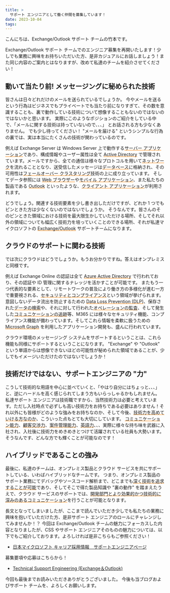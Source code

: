 ```yaml
---
title: >
  サポート エンジニアとして働く仲間を募集しています！
date: 2023-10-04
tags:
---
```


こんにちは、Exchange/Outlook サポート チームの竹本です。

<!-- 前回クローズとなってから 2 ヵ月あまりしか経過していませんが、さらなる体制強化のため、--> Exchange/Outlook サポート チームでのエンジニア募集を再開いたします！少しでも業務に興味をお持ちいただいた方、是非カジュアルにお話しましょう！また同じ内容のご案内とはなりますが、改めて私達のチームを紹介させてください！

## 動いて当たり前! メッセージングに秘められた技術

皆さんは日々どれだけのメールを送られているでしょうか。
今やメールを送るという行為はビジネスでもプライベートでも当たり前になりすぎて、その数を意識することも、裏で動作している技術について想像することもないのではないのではないかと思います。
実際にこのようなポジションのご紹介をしている中で、「メールに関する技術は持っていないので、、、」 とお話される方も少なくありません。
でも少し待ってください！ "メールを届ける" というシンプルな行為の裏では、実は本当にたくさんの技術が関わっているのです。

例えば Exchange Server は Windows Server 上で動作する<span style="background: linear-gradient(transparent 80%, #ffcc99 80%)">サーバー アプリケーション</span>であり、構成情報やユーザー属性は全て <span style="background: linear-gradient(transparent 80%, #ffcc99 80%)">Active Directory</span> で管理されています。メールですから、全ての通信は様々なプロトコルを用いて<span style="background: linear-gradient(transparent 80%, #ffcc99 80%)">ネットワーク</span>を流れることとなり、送受信したメッセージは<span style="background: linear-gradient(transparent 80%, #ffcc99 80%)">データベース</span>に格納され、その可用性は<span style="background: linear-gradient(transparent 80%, #ffcc99 80%)">フェールオーバー クラスタリング</span>技術の上に成り立っています。
そしてデータ参照には <span style="background: linear-gradient(transparent 80%, #ffcc99 80%)">Web ブラウザー</span>や<span style="background: linear-gradient(transparent 80%, #ffcc99 80%)">モバイル アプリケーション</span>、また私たちの製品である <span style="background: linear-gradient(transparent 80%, #ffcc99 80%)">Outlook</span> といったような、<span style="background: linear-gradient(transparent 80%, #ffcc99 80%)">クライアント アプリケーション</span>が利用されます。

どうでしょう。関連する技術要素を少し書き出しただけですが、どれか 1 つでもピンときた方は少なくないのではないでしょうか。
そうなんです。皆さんのそのピンときた領域における技術を最大限生かしていただける場所、そしてそれ以外の領域についても幅広く技術力を培っていくことのできる場所、それが私達マイクロソフトの <span style="background: linear-gradient(transparent 80%, #ffcc99 80%)">Exchange/Outlook</span> サポートチームになります。

## クラウドのサポートに関わる技術

では次にクラウドはどうでしょうか。もうお分かりですね。答えはオンプレミスと同様です。

例えば Exchange Online の認証は全て <span style="background: linear-gradient(transparent 80%, #ffcc99 80%)">Azure Active Directory</span> で行われており、その認証や ID 管理に関するナレッジを活かすことが可能です。
またもう一つ代表的な要素として、リモートワークの普及により働き方の多様化が進む一方で重要視される、<span style="background: linear-gradient(transparent 80%, #ffcc99 80%)">セキュリティとコンプライアンス</span>という領域が挙げられます。
意図しないデータ流出を防止するための <span style="background: linear-gradient(transparent 80%, #ffcc99 80%)">Data Loss Prevention (DLP)</span>、保存された<span style="background: linear-gradient(transparent 80%, #ffcc99 80%)">データの検索</span>や、それに対して行われた<span style="background: linear-gradient(transparent 80%, #ffcc99 80%)">オペレーションの監査</span>、そして発生した<span style="background: linear-gradient(transparent 80%, #ffcc99 80%)">コミュニケーションの追跡</span>等、M365 には様々なセキュリティ機能、コンプライアンス機能が備わっています。そしてこれら情報を柔軟に扱うための <span style="background: linear-gradient(transparent 80%, #ffcc99 80%)">Microsoft Graph</span> を利用したアプリケーション開発も、盛んに行われています。

クラウド環境のメッセージング システムをサポートするということは、これら機能も同様にサポートするということになります。
"Exchange" や "Outlook" という単語からは想像できないほどの可能性が秘められた領域であることが、少しでもイメージいただけたのではないでしょうか！

## 技術だけではない、サポートエンジニアの "力"

こうして技術的な用語を中心に並べていくと、「やはり自分にはちょっと、、、」と、逆にハードルを高く感じられてしまう方もいらっしゃるかもしれません。
私達サポート エンジニアは技術職ですから、当然技術力は必要と考えています。ただし入社時点で必ずしも高い技術力をお持ちである必要はありません！それ以外にも皆様がどのような強みをお持ちなのか、そして今後、<span style="background: linear-gradient(transparent 80%, #ffcc99 80%)">技術力を高めていける方なのか</span>、こういった点もとても大切にしています。
<span style="background: linear-gradient(transparent 80%, #ffcc99 80%)">コミュニケーション能力</span>、<span style="background: linear-gradient(transparent 80%, #ffcc99 80%)">顧客交渉力</span>、<span style="background: linear-gradient(transparent 80%, #ffcc99 80%)">案件管理能力</span>、<span style="background: linear-gradient(transparent 80%, #ffcc99 80%)">英語力</span>、、、実際に様々な持ち味を武器に入社され、入社後に技術力をめきめきとつけて活躍されている社員も大勢います。
そうなんです、どんな方でも輝くことが可能なのです！

## ハイブリッドであることの強み

最後に、私達のチームは、オンプレミス製品とクラウド サービスを共にサポートしている、いわばハイブリッドなチームです。
つまり、オンプレミス製品のサポート業務にてデバッグやソースコード解析まで、どこまでも<span style="background: linear-gradient(transparent 80%, #ffcc99 80%)">深く技術を追求することが可能</span>であり、そしてそこで得た製品知識や "裏の動作" を踏まえたうえで、クラウド サービスのサポートでは、<span style="background: linear-gradient(transparent 80%, #ffcc99 80%)">開発部門とより効果的かつ技術的に深みのあるコミュニケーション</span>を行うことが可能となります。

長文となってしまいましたが、ここまで読んでいただき少しでも私たちの業務に興味を抱いていただけた方、是非サポート エンジニアのロールにチャレンジしてみませんか！？
今回は Exchange/Outlook チームの魅力にフォーカスした内容となりましたが、CSS やサポート エンジニアそのものの魅力については、以下でもご紹介しております。よろしければ是非こちらもご参照ください！

- [日本マイクロソフト キャリア採用情報　サポートエンジニアページ](https://www.microsoft.com/ja-jp/mscorp/mid-career/se-top.aspx)
<!-- - [ハイブリッド ワークを支える! MW サポート エンジニアをご紹介](https://sway.office.com/j7kLofkNe1dHCv5Y) -->


募集要項や応募はこちらから！

- [Technical Support Engineering (Exchange＆Outlook)](https://jobs.careers.microsoft.com/global/ja/job/1590616/Technical-Support-Engineering-(Exchange%EF%BC%86Outlook))
<!-- - [Support Engineer (Exchange & Outlook) in Tokyo, Tokyo-to, Japan | Technical Support at Microsoft](https://careers.microsoft.com/us/en/job/1063036/Support-Engineer-Exchange-Outlook) -->

<!-- また、興味はあるけどいきなり応募はちょっと…という方、[オンライン説明会](https://aka.ms/CSS_MW_EVENT) も定期的に開催しておりますので、是非こちらでカジュアルにお話いたしましょう！お気軽にお申し込みください。 -->

今回も最後までお読みいただきありがとうございました。
今後も当ブログおよびサポート チームを、よろしくお願いします。

